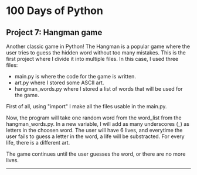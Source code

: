 # 100 Days of Python
## Project 7: Hangman game

Another classic game in Python!
The Hangman is a popular game where the user tries to guess the hidden word without too many mistakes.
This is the first project where I divide it into multiple files. In this case, I used three files:
* main.py is where the code for the game is written.
* art.py where I stored some ASCII art.
* hangman_words.py where I stored a list of words that will be used for the game.

First of all, using "import" I make all the files usable in the main.py.

Now, the program will take one random word from the word_list from the hangman_words.py. In a new variable, I will add as many underscores (_) as letters in the choosen word.
The user will have 6 lives, and everytime the user fails to guess a letter in the word, a life will be substracted. For every life, there is a different art.

The game continues until the user guesses the word, or there are no more lives.

-----------------------------------------------------------------------------------------------------------------------------------------------------------------------------------


